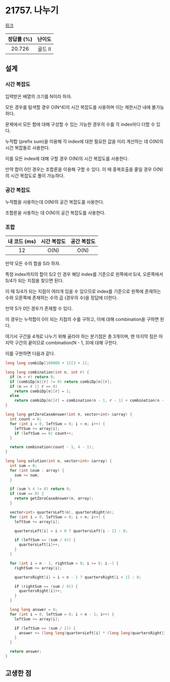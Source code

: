 # 21757. 나누기

[링크](https://www.acmicpc.net/problem/21757)

| 정답률 (%) | 난이도  |
| :--------: | :-----: |
|   20.726   | 골드 II |

## 설계

### 시간 복잡도

입력받은 배열의 크기를 N이라 하자.

모든 경우를 탐색할 경우 O(N^4)의 시간 복잡도를 사용하며 이는 제한시간 내에 불가능하다.

문제에서 모든 합에 대해 구성할 수 있는 가능한 경우의 수를 각 index마다 더할 수 있다.

누적합 (prefix sum)을 이용해 각 index에 대한 필요한 값을 미리 계산하는 데 O(N)의 시간 복잡돌르 사용한다.

이를 모든 index에 대해 구할 경우 O(N)의 시간 복잡도를 사용한다.

만약 합이 0인 경우는 조합론을 이용해 구할 수 있다. 이 때 중복호출을 줄일 경우 O(N) 의 시간 복잡도로 풀이 가능하다.

### 공간 복잡도

누적합을 사용하는데 O(N)의 공간 복잡도를 사용한다.

조합론을 사용하는 데 O(N)의 공간 복잡도를 사용한다.

### 조합

| 내 코드 (ms) | 시간 복잡도 | 공간 복잡도 |
| :----------: | :---------: | :---------: |
|      12      |    O(N)     |    O(N)     |

만약 모든 수의 합을 S라 하자.

특정 index까지의 합이 S/2 인 경우 해당 index를 기준으로 왼쪽에서 S/4, 오른쪽에서 S/4가 되는 지점을 찾으면 된다.

이 때 S/4가 되는 지점이 여러개 있을 수 있으므로 index를 기준으로 왼쪽에 존재하는 수와 오른쪽에 존재하는 수의 곱 (경우의 수)을 정답에 더한다.

만약 S가 0인 경우가 존재할 수 있다.

이 경우는 누적합이 0이 되는 지점의 수를 구하고, 이에 대해 combination을 구하면 된다.

여기서 구간을 4개로 나누기 위해 골라야 하는 분기점은 총 3개이며, 맨 마지막 점은 마지막 구간의 끝이므로 combination(N - 1, 3)에 대해 구한다.

이를 구현하면 다음과 같다.

```cpp
long long combiDp[100000 + 1][3 + 1];

long long combination(int n, int r) {
  if (n < r) return 0;
  if (combiDp[n][r] != 0) return combiDp[n][r];
  if (n == r || r == 0)
    return combiDp[n][r] = 1;
  else
    return combiDp[n][r] = combination(n - 1, r - 1) + combination(n - 1, r);
}

long long getZeroCaseAnswer(int n, vector<int> &array) {
  int count = 0;
  for (int i = 0, leftSum = 0; i < n; i++) {
    leftSum += array[i];
    if (leftSum == 0) count++;
  }

  return combination(count - 1, 4 - 1);
}

long long solution(int n, vector<int> &array) {
  int sum = 0;
  for (int &num : array) {
    sum += num;
  }

  if (sum % 4 != 0) return 0;
  if (sum == 0) {
    return getZeroCaseAnswer(n, array);
  }

  vector<int> quartersLeft(n), quartersRight(n);
  for (int i = 0, leftSum = 0; i < n; i++) {
    leftSum += array[i];

    quartersLeft[i] = i > 0 ? quartersLeft[i - 1] : 0;

    if (leftSum == (sum / 4)) {
      quartersLeft[i]++;
    }
  }

  for (int i = n - 1, rightSum = 0; i >= 0; i--) {
    rightSum += array[i];

    quartersRight[i] = i < n - 1 ? quartersRight[i + 1] : 0;

    if (rightSum == (sum / 4)) {
      quartersRight[i]++;
    }
  }

  long long answer = 0;
  for (int i = 0, leftSum = 0; i < n - 1; i++) {
    leftSum += array[i];

    if (leftSum == (sum / 2)) {
      answer += (long long)quartersLeft[i] * (long long)quartersRight[i + 1];
    }
  }

  return answer;
}
```

## 고생한 점
